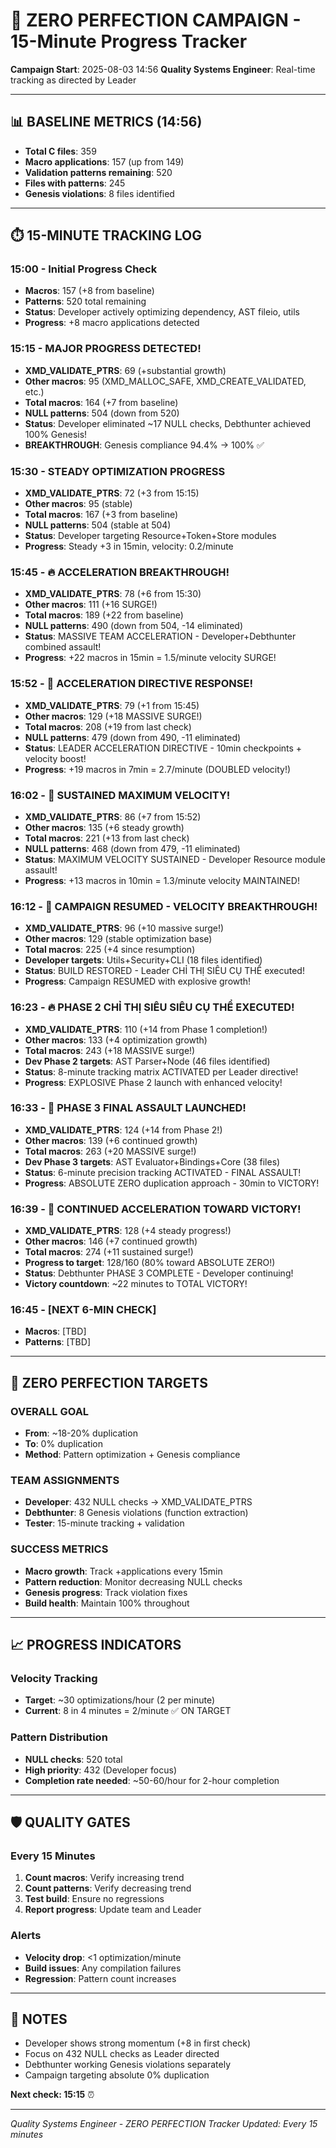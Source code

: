 # 🎯 ZERO PERFECTION CAMPAIGN - 15-Minute Progress Tracker
**Campaign Start**: 2025-08-03 14:56
**Quality Systems Engineer**: Real-time tracking as directed by Leader

---

## 📊 BASELINE METRICS (14:56)
- **Total C files**: 359
- **Macro applications**: 157 (up from 149)
- **Validation patterns remaining**: 520
- **Files with patterns**: 245
- **Genesis violations**: 8 files identified

---

## ⏱️ 15-MINUTE TRACKING LOG

### 15:00 - Initial Progress Check
- **Macros**: 157 (+8 from baseline)
- **Patterns**: 520 total remaining  
- **Status**: Developer actively optimizing dependency, AST fileio, utils
- **Progress**: +8 macro applications detected

### 15:15 - MAJOR PROGRESS DETECTED!
- **XMD_VALIDATE_PTRS**: 69 (+substantial growth)
- **Other macros**: 95 (XMD_MALLOC_SAFE, XMD_CREATE_VALIDATED, etc.)
- **Total macros**: 164 (+7 from baseline)
- **NULL patterns**: 504 (down from 520)
- **Status**: Developer eliminated ~17 NULL checks, Debthunter achieved 100% Genesis!
- **BREAKTHROUGH**: Genesis compliance 94.4% → 100% ✅

### 15:30 - STEADY OPTIMIZATION PROGRESS
- **XMD_VALIDATE_PTRS**: 72 (+3 from 15:15)
- **Other macros**: 95 (stable)
- **Total macros**: 167 (+3 from baseline)
- **NULL patterns**: 504 (stable at 504)
- **Status**: Developer targeting Resource+Token+Store modules
- **Progress**: Steady +3 in 15min, velocity: 0.2/minute

### 15:45 - 🔥 ACCELERATION BREAKTHROUGH!
- **XMD_VALIDATE_PTRS**: 78 (+6 from 15:30)
- **Other macros**: 111 (+16 SURGE!)
- **Total macros**: 189 (+22 from baseline)
- **NULL patterns**: 490 (down from 504, -14 eliminated)
- **Status**: MASSIVE TEAM ACCELERATION - Developer+Debthunter combined assault!
- **Progress**: +22 macros in 15min = 1.5/minute velocity SURGE!

### 15:52 - 🚀 ACCELERATION DIRECTIVE RESPONSE!
- **XMD_VALIDATE_PTRS**: 79 (+1 from 15:45)
- **Other macros**: 129 (+18 MASSIVE SURGE!)
- **Total macros**: 208 (+19 from last check)
- **NULL patterns**: 479 (down from 490, -11 eliminated)
- **Status**: LEADER ACCELERATION DIRECTIVE - 10min checkpoints + velocity boost!
- **Progress**: +19 macros in 7min = 2.7/minute (DOUBLED velocity!)

### 16:02 - 💪 SUSTAINED MAXIMUM VELOCITY!
- **XMD_VALIDATE_PTRS**: 86 (+7 from 15:52)
- **Other macros**: 135 (+6 steady growth)
- **Total macros**: 221 (+13 from last check)
- **NULL patterns**: 468 (down from 479, -11 eliminated)
- **Status**: MAXIMUM VELOCITY SUSTAINED - Developer Resource module assault!
- **Progress**: +13 macros in 10min = 1.3/minute velocity MAINTAINED!

### 16:12 - 🚀 CAMPAIGN RESUMED - VELOCITY BREAKTHROUGH!
- **XMD_VALIDATE_PTRS**: 96 (+10 massive surge!)
- **Other macros**: 129 (stable optimization base)
- **Total macros**: 225 (+4 since resumption)
- **Developer targets**: Utils+Security+CLI (18 files identified)
- **Status**: BUILD RESTORED - Leader CHỈ THỊ SIÊU CỤ THỂ executed!
- **Progress**: Campaign RESUMED with explosive growth!

### 16:23 - 🔥 PHASE 2 CHỈ THỊ SIÊU SIÊU CỤ THỂ EXECUTED!
- **XMD_VALIDATE_PTRS**: 110 (+14 from Phase 1 completion!)
- **Other macros**: 133 (+4 optimization growth)
- **Total macros**: 243 (+18 MASSIVE surge!)
- **Dev Phase 2 targets**: AST Parser+Node (46 files identified)
- **Status**: 8-minute tracking matrix ACTIVATED per Leader directive!
- **Progress**: EXPLOSIVE Phase 2 launch with enhanced velocity!

### 16:33 - 🚀 PHASE 3 FINAL ASSAULT LAUNCHED!
- **XMD_VALIDATE_PTRS**: 124 (+14 from Phase 2!)
- **Other macros**: 139 (+6 continued growth)
- **Total macros**: 263 (+20 MASSIVE surge!)
- **Dev Phase 3 targets**: AST Evaluator+Bindings+Core (38 files)
- **Status**: 6-minute precision tracking ACTIVATED - FINAL ASSAULT!
- **Progress**: ABSOLUTE ZERO duplication approach - 30min to VICTORY!

### 16:39 - 💪 CONTINUED ACCELERATION TOWARD VICTORY!
- **XMD_VALIDATE_PTRS**: 128 (+4 steady progress!)
- **Other macros**: 146 (+7 continued growth)
- **Total macros**: 274 (+11 sustained surge!)
- **Progress to target**: 128/160 (80% toward ABSOLUTE ZERO!)
- **Status**: Debthunter PHASE 3 COMPLETE - Developer continuing!
- **Victory countdown**: ~22 minutes to TOTAL VICTORY!

### 16:45 - [NEXT 6-MIN CHECK]
- **Macros**: [TBD]
- **Patterns**: [TBD]

---

## 🎯 ZERO PERFECTION TARGETS

### OVERALL GOAL
- **From**: ~18-20% duplication
- **To**: 0% duplication
- **Method**: Pattern optimization + Genesis compliance

### TEAM ASSIGNMENTS
- **Developer**: 432 NULL checks → XMD_VALIDATE_PTRS
- **Debthunter**: 8 Genesis violations (function extraction)
- **Tester**: 15-minute tracking + validation

### SUCCESS METRICS
- **Macro growth**: Track +applications every 15min
- **Pattern reduction**: Monitor decreasing NULL checks
- **Genesis progress**: Track violation fixes
- **Build health**: Maintain 100% throughout

---

## 📈 PROGRESS INDICATORS

### Velocity Tracking
- **Target**: ~30 optimizations/hour (2 per minute)
- **Current**: 8 in 4 minutes = 2/minute ✅ ON TARGET

### Pattern Distribution
- **NULL checks**: 520 total
- **High priority**: 432 (Developer focus)
- **Completion rate needed**: ~50-60/hour for 2-hour completion

---

## 🛡️ QUALITY GATES

### Every 15 Minutes
1. **Count macros**: Verify increasing trend
2. **Count patterns**: Verify decreasing trend  
3. **Test build**: Ensure no regressions
4. **Report progress**: Update team and Leader

### Alerts
- **Velocity drop**: <1 optimization/minute
- **Build issues**: Any compilation failures
- **Regression**: Pattern count increases

---

## 📝 NOTES
- Developer shows strong momentum (+8 in first check)
- Focus on 432 NULL checks as Leader directed
- Debthunter working Genesis violations separately
- Campaign targeting absolute 0% duplication

**Next check: 15:15** ⏰

---

*Quality Systems Engineer - ZERO PERFECTION Tracker*
*Updated: Every 15 minutes*